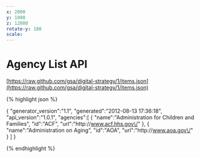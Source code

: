 ```yaml
---
x: 2000
y: 1000
z: 12000
rotate-y: 180
scale:
---
```


# Agency List API

[https://raw.github.com/gsa/digital-strategy/1/items.json](https://raw.github.com/gsa/digital-strategy/1/items.json)

{% highlight json %}

{
   "generator_version":"1.1",
   "generated":"2012-08-13 17:36:18",
   "api_version":"1.0.1",
   "agencies":[
      {
         "name":"Administration for Children and Families",
         "id":"ACF",
         "url":"http:\/\/www.acf.hhs.gov\/"
      },
      {
         "name":"Administration on Aging",
         "id":"AOA",
         "url":"http:\/\/www.aoa.gov\/"
      }
   ]
}

{% endhighlight %}
